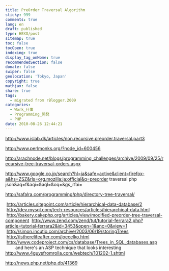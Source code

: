 ```yaml
---
title: PreOrder Traversal Algorithm
sticky: 999
comments: true
lang: en
draft: published
type: HEXO/post
sitemap: true
toc: false
tocOpen: true
indexing: true
display_tag_onHome: true
recommendedSection: false
donate: false
swiper: false
geolocation: 'Tokyo, Japan'
copyright: true
mathjax: false
share: true
tags:
  - migrated from rBlogger.2009
categories:
  - Work_仕事
  - Programming_開発
  - PHP
date: 2010-08-26 12:44:21
---
```


 http://www.jslab.dk/articles/non.recursive.preorder.traversal.part3

http://www.perlmonks.org/?node_id=600456

http://arachnode.net/blogs/programming_challenges/archive/2009/09/25/recursive-tree-traversal-orders.aspx

http://www.google.co.jp/search?hl=ja&safe=active&client=firefox-a&hs=ZSZ&rls=org.mozilla:ja:official&q=preorder traversal php json&aq=f&aqi=&aql=&oq=&gs_rfai=


http://safalra.com/programming/php/directory-tree-traversal/


&nbsp;http://articles.sitepoint.com/article/hierarchical-data-database/2
&nbsp;http://dev.mysql.com/tech-resources/articles/hierarchical-data.html
&nbsp;http://bakery.cakephp.org/articles/view/modified-preorder-tree-traversal-component
&nbsp;http://www.zend.com/zend/tut/tutorial-ferrara2.php?article=tutorial-ferrara2&id=3453&open=1&anc=0&view=1
&nbsp;http://simon.incutio.com/archive/2003/06/19/storingTrees
&nbsp;http://istherelifeafter.com/joecelko.html
&nbsp;http://www.codeproject.com/cs/database/Trees_in_SQL_databases.asp
&nbsp;&nbsp;&nbsp;&nbsp;&nbsp;&nbsp;&nbsp; and here's an ASP technique that looks interesting
&nbsp; http://www.4guysfromrolla.com/webtech/101202-1.shtml





http://news.php.net/php.db/41369